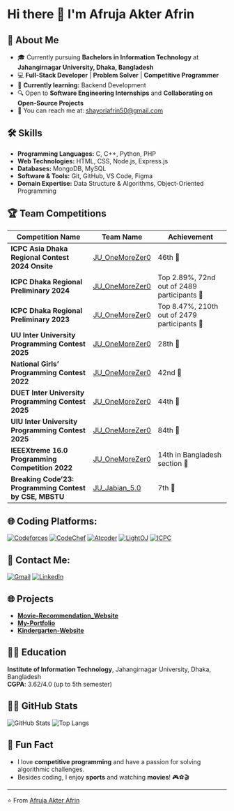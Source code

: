 # Hi there 👋 I'm Afruja Akter Afrin

## 🚀 About Me
- 🎓 Currently pursuing **Bachelors in Information Technology** at **Jahangirnagar University, Dhaka, Bangladesh**
- 💻 **Full-Stack Developer** | **Problem Solver** | **Competitive Programmer**
- 🌱 **Currently learning:** Backend Development
- 🔍 Open to **Software Engineering Internships** and **Collaborating on Open-Source Projects**
- 📧 You can reach me at: [shayoriafrin50@gmail.com](mailto:shayoriafrin50@gmail.com)

## 🛠️ Skills
- **Programming Languages:** C, C++, Python, PHP
- **Web Technologies:** HTML, CSS, Node.js, Express.js
- **Databases:** MongoDB, MySQL
- **Software & Tools:** Git, GitHub, VS Code, Figma
- **Domain Expertise:** Data Structure & Algorithms, Object-Oriented Programming

## 🏆 Team Competitions

| Competition Name | Team Name | Achievement |
| ---------------- | --------- | ----------- |
| **ICPC Asia Dhaka Regional Contest 2024 Onsite** | [JU_OneMoreZer0](https://bapsoj.org/contests/icpc-asia-dhaka-regional-contest-2024-onsite-round/standings) | 46th 🎯 |
| **ICPC Dhaka Regional Preliminary 2024** | [JU_OneMoreZer0](https://bapsoj.org/contests/icpc-preliminary-dhaka-site-2024/standings) | Top 2.89%, 72nd out of 2489 participants 🎯 |
| **ICPC Dhaka Regional Preliminary 2023** | [JU_OneMoreZer0](https://bapsoj.org/contests/icpc-preliminary-dhaka-site-2024/standings) | Top 8.47%, 210th out of 2479 participants 🎯 |
| **UU Inter University Programming Contest 2025** | [JU_OneMoreZer0](https://toph.co/c/uttara-university-inter-university-2025/standings) | 28th 🎯 |
| **National Girls’ Programming Contest 2022** | [JU_OneMoreZer0](https://toph.co/c/national-girls-programming-contest-2022/standings) | 42nd 🎯 |
| **DUET Inter University Programming Contest 2025** | [JU_OneMoreZer0](https://toph.co/c/duet-inter-university-iupc-2025/standings) | 44th 🎯 |
| **UIU Inter University Programming Contest 2025** | [JU_OneMoreZer0](https://bapsoj.org/contests/uiu-inter-university-programming-contest-2025/standings) | 84th 🎯 |
| **IEEEXtreme 16.0 Programming Competition 2022** | [JU_OneMoreZer0](https://bapsoj.org/contests/icpc-preliminary-dhaka-site-2024/standings) | 14th in Bangladesh section 🎯 |
| **Breaking Code’23: Programming Contest by CSE, MBSTU** | [JU_Jabian_5.0](https://toph.co/c/mbstu-cse-inter-department-2023/standings) | 7th 🎯 |

## 🌐 Coding Platforms:
[![Codeforces](https://img.shields.io/badge/Codeforces-1533-cyan)](https://codeforces.com/profile/Afruja_Afrin) 
[![CodeChef](https://img.shields.io/badge/CodeChef-1733-blue)](https://www.codechef.com/users/afruja_afrin)
[![Atcoder](https://img.shields.io/badge/Atcoder-822-green)](https://atcoder.jp/users/Afruja_Afrin)
[![LightOJ](https://img.shields.io/badge/LightOJ-90%2B-orange)](https://lightoj.com/user/invisible)
[![ICPC](https://img.shields.io/badge/ICPC-Profile-darkblue)](https://icpc.global/private/profile/846017)

## 📱 Contact Me:
[![Gmail](https://img.shields.io/badge/Gmail-shayoriafrin50%40gmail.com-red)](mailto:shayoriafrin50@gmail.com)
[![LinkedIn](https://img.shields.io/badge/LinkedIn-Afruja_Afrin-blue)](https://www.linkedin.com/in/afruja-afrin50/)

## 🌐 Projects
- **[Movie-Recommendation_Website](https://github.com/Afruja-Afrin/Movie-Recommendation_Website)**
- **[My-Portfolio](https://github.com/Afruja-Afrin/My-Portfolio)**
- **[Kindergarten-Website](https://github.com/Afruja-Afrin/IWT-exam---KinderGarten-Website)**

## 🧑‍🎓 Education
**Institute of Information Technology**, Jahangirnagar University, Dhaka, Bangladesh  
**CGPA**: 3.62/4.0 (up to 5th semester)

## 🧑‍💻 GitHub Stats

![GitHub Stats](https://github-readme-stats.vercel.app/api?username=Afruja-Afrin&show_icons=true&theme=radical)
![Top Langs](https://github-readme-stats.vercel.app/api/top-langs/?username=Afruja-Afrin&layout=compact&theme=radical)

## 🌱 Fun Fact
- I love **competitive programming** and have a passion for solving algorithmic challenges.  
- Besides coding, I enjoy **sports** and watching **movies**! 🎮⚽🎬

---

⭐️ From [Afruja Akter Afrin](https://github.com/Afruja-Afrin)

